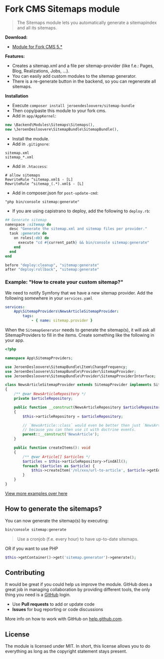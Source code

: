 # Fork CMS Sitemaps module

> The Sitemaps module lets you automatically generate a sitemapindex and all its sitemaps.

**Download:**
* [Module for Fork CMS 5.*](https://github.com/friends-of-forkcms/fork-cms-module-sitemaps/archive/master.zip)

**Features:**
* Creates a sitemap.xml and a file per sitemap-provider (like f.e.: Pages, Blog, Realizations, Jobs, ...).
* You can easily add custom modules to the sitemap generator.
* There is a re-generate button in the backend, so you can regenerate all sitemaps.

**Installation**
* Execute `composer install jeroendesloovere/sitemap-bundle`
* Then copy/paste this module to your fork cms.
* Add in `app/AppKernel`:
```php
new \Backend\Modules\Sitemaps\Sitemaps(),
new \JeroenDesloovere\SitemapBundle\SitemapBundle(),
```
* Install the module.
* Add in `.gitignore`:
```
sitemap.xml
sitemap_*.xml
```
* Add in `.htaccess`:
```
# allow sitemaps
RewriteRule ^sitemap.xml$ - [L]
RewriteRule ^sitemap_(.*).xml$ - [L]
```
* Add in composer.json for `post-update-cmd`:
```
"php bin/console sitemap:generate"
```
* If you are using capistrano to deploy, add the following to `deploy.rb`:
```ruby
## Generate sitemap
namespace :sitemap do
  desc "Generate the sitemap.xml and sitemap files per provider."
  task :generate do
    on roles(:db) do
      execute "cd #{current_path} && bin/console sitemap:generate"
    end
  end
end

before "deploy:cleanup", "sitemap:generate"
after "deploy:rollback", "sitemap:generate"
```

### Example: "How to create your custom sitemap?"

We need to notify Symfony that we have a new sitemap provider.
Add the following somewhere in your `services.yaml`
```yaml
services:
    App\SitemapProviders\NewsArticleSitemapProvider:
        tags:
            - { name: sitemap.provider }
```

When the `SitemapGenerator` needs to generate the sitemap(s),
it will ask all SitemapProviders to fill in the items.
Create something like the following in your app.
```php
<?php

namespace App\SitemapProviders;

use JeroenDesloovere\SitemapBundle\Item\ChangeFrequency;
use JeroenDesloovere\SitemapBundle\Provider\SitemapProvider;
use JeroenDesloovere\SitemapBundle\Provider\SitemapProviderInterface;

class NewsArticleSitemapProvider extends SitemapProvider implements SitemapProviderInterface
{
    /** @var NewsArticleRepository */
    private $articleRepository;

    public function __construct(NewsArticleRepository $articleRepository)
    {
        $this->articleRepository = $articleRepository;

        // `NewsArticle::class` would even be better then just `NewsArticle`
        // because you can then use it with doctrine events.
        parent::__construct('NewsArticle');
    }

    public function createItems(): void
    {
        /** @var Article[] $articles */
        $articles = $this->articleRepository->findAll();
        foreach ($articles as $article) {
            $this->createItem('/nl/xxx/url-to-article', $article->getEditedOn(), ChangeFrequency::monthly());
        }
    }
}
```

[View more examples over here](https://github.com/jeroendesloovere/sitemap-bundle)

## How to generate the sitemaps?

You can now generate the sitemap(s) by executing:
```bash
bin/console sitemap:generate
```
> Use a cronjob (f.e. every hour) to have up-to-date sitemaps.

OR if you want to use PHP
```php
$this->getContainer()->get('sitemap.generator')->generate();
```

## Contributing

It would be great if you could help us improve the module. GitHub does a great job in managing collaboration by providing different tools, the only thing you need is a [GitHub](https://github.com/) login.

* Use **Pull requests** to add or update code
* **Issues** for bug reporting or code discussions

More info on how to work with GitHub on [help.github.com](https://help.github.com).

## License

The module is licensed under MIT. In short, this license allows you to do everything as long as the copyright statement stays present.
